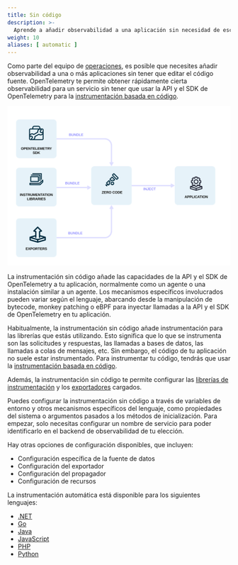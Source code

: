 ```yaml
---
title: Sin código
description: >-
  Aprende a añadir observabilidad a una aplicación sin necesidad de escribir código
weight: 10
aliases: [ automatic ]
---
```


Como parte del equipo de [operaciones](/docs/getting-started/ops/), es posible
que necesites añadir observabilidad a una o más aplicaciones sin tener que
editar el código fuente. OpenTelemetry te permite obtener rápidamente cierta
observabilidad para un servicio sin tener que usar la API y el SDK de
OpenTelemetry para la
[instrumentación basada en código](/docs/concepts/instrumentation/code-based).

![Sin código](./zero-code.svg)

La instrumentación sin código añade las capacidades de la API y el SDK de
OpenTelemetry a tu aplicación, normalmente como un agente o una instalación
similar a un agente. Los mecanismos específicos involucrados pueden variar según
el lenguaje, abarcando desde la manipulación de bytecode, monkey patching o eBPF
para inyectar llamadas a la API y el SDK de OpenTelemetry en tu aplicación.

Habitualmente, la instrumentación sin código añade instrumentación para las
librerías que estás utilizando. Esto significa que lo que se instrumenta son las
solicitudes y respuestas, las llamadas a bases de datos, las llamadas a colas de
mensajes, etc. Sin embargo, el código de tu aplicación no suele estar
instrumentado. Para instrumentar tu código, tendrás que usar la
[instrumentación basada en código](/docs/concepts/instrumentation/code-based).

Además, la instrumentación sin código te permite configurar las
[librerías de instrumentación](/docs/concepts/instrumentation/libraries) y los
[exportadores](/docs/concepts/components/#exporters) cargados.

Puedes configurar la instrumentación sin código a través de variables de entorno
y otros mecanismos específicos del lenguaje, como propiedades del sistema o
argumentos pasados a los métodos de inicialización. Para empezar, solo necesitas
configurar un nombre de servicio para poder identificarlo en el backend de
observabilidad de tu elección.

Hay otras opciones de configuración disponibles, que incluyen:

- Configuración específica de la fuente de datos
- Configuración del exportador
- Configuración del propagador
- Configuración de recursos

La instrumentación automática está disponible para los siguientes lenguajes:

- [.NET](/docs/zero-code/dotnet/)
- [Go](/docs/zero-code/go)
- [Java](/docs/zero-code/java/)
- [JavaScript](/docs/zero-code/js/)
- [PHP](/docs/zero-code/php/)
- [Python](/docs/zero-code/python/)
